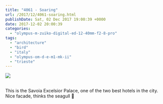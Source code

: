 ```yaml
---
title: "4061 - Soaring"
url: /2017/12/4061-soaring.html
publishDate: Sat, 02 Dec 2017 19:00:39 +0000
date: 2017-12-02 20:00:39
categories: 
  - "olympus-m-zuiko-digital-ed-12-40mm-f2-8-pro"
tags: 
  - "architecture"
  - "bird"
  - "italy"
  - "olympus-om-d-e-m1-mk-ii"
  - "trieste"
---
```

<div class="container">
<div class="center"><a target="_blank" href="https://d25zfm9zpd7gm5.cloudfront.net/1200x1200/2017/20170525_165549_lr.jpg"><img class="webfeedsFeaturedVisual" src="https://d25zfm9zpd7gm5.cloudfront.net/0600x0600/2017/20170525_165549_lr.jpg" /></a></div>
</div>
<br />

This is the Savoia Excelsior Palace, one of the two best hotels in the city. Nice facade, thinks the seagull 🙂
